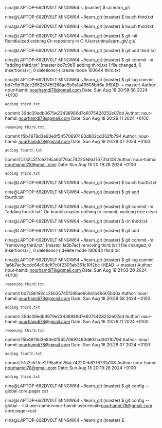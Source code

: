 nina@LAPTOP-662DV0LT MINGW64 ~ (master)
$ cd learn_git

nina@LAPTOP-662DV0LT MINGW64 ~/learn_git (master)
$ touch third.txt

nina@LAPTOP-662DV0LT MINGW64 ~/learn_git (master)
$ touch third.txt

nina@LAPTOP-662DV0LT MINGW64 ~/learn_git (master)
$ git init
Reinitialized existing Git repository in C:/Users/nina/learn_git/.git/

nina@LAPTOP-662DV0LT MINGW64 ~/learn_git (master)
$ git add third.txt

nina@LAPTOP-662DV0LT MINGW64 ~/learn_git (master)
$ git commit -m "adding third.txt"
[master bd7c9b1] adding third.txt
 1 file changed, 0 insertions(+), 0 deletions(-)
 create mode 100644 third.txt

nina@LAPTOP-662DV0LT MINGW64 ~/learn_git (master)
$ git log
commit bd7c9b192cc26625745f268ae9b9a1a49605bd6a (HEAD -> master)
Author: nour-hamdi <nourhamdi78@gmail.com>
Date:   Sun Aug 18 20:58:58 2024 +0100

    adding third.txt

commit 39dc09edb3679e23438986d7e6075428252e07dd
Author: nour-hamdi <nourhamdi78@gmail.com>
Date:   Sun Aug 18 20:29:11 2024 +0100

    removing third.txt

commit f5b4978d3e93e0f54570697493d802cd362fb794
Author: nour-hamdi <nourhamdi78@gmail.com>
Date:   Sun Aug 18 20:28:07 2024 +0100

    adding fourth.txt

commit 51a2c5f7ce2195a6bf76ac74220eb6216731a108
Author: nour-hamdi <nourhamdi78@gmail.com>
Date:   Sun Aug 18 20:19:28 2024 +0100

    adding third.txt

nina@LAPTOP-662DV0LT MINGW64 ~/learn_git (master)
$ touch fourth.txt

nina@LAPTOP-662DV0LT MINGW64 ~/learn_git (master)
$ git add fourth.txt

nina@LAPTOP-662DV0LT MINGW64 ~/learn_git (master)
$ git commit -m "adding fourth.txt"
On branch master
nothing to commit, working tree clean

nina@LAPTOP-662DV0LT MINGW64 ~/learn_git (master)
$ rm third.txt

nina@LAPTOP-662DV0LT MINGW64 ~/learn_git (master)
$ git add .

nina@LAPTOP-662DV0LT MINGW64 ~/learn_git (master)
$ git commit -m "removing third.txt"
[master 1a6b7ac] removing third.txt
 1 file changed, 0 insertions(+), 0 deletions(-)
 delete mode 100644 third.txt

nina@LAPTOP-662DV0LT MINGW64 ~/learn_git (master)
$ git log
commit 1a6b7ac9ecdc64c9dcff7c0f2305ab361c10f2bc (HEAD -> master)
Author: nour-hamdi <nourhamdi78@gmail.com>
Date:   Sun Aug 18 21:03:20 2024 +0100

    removing third.txt

commit bd7c9b192cc26625745f268ae9b9a1a49605bd6a
Author: nour-hamdi <nourhamdi78@gmail.com>
Date:   Sun Aug 18 20:58:58 2024 +0100

    adding third.txt

commit 39dc09edb3679e23438986d7e6075428252e07dd
Author: nour-hamdi <nourhamdi78@gmail.com>
Date:   Sun Aug 18 20:29:11 2024 +0100

    removing third.txt

commit f5b4978d3e93e0f54570697493d802cd362fb794
Author: nour-hamdi <nourhamdi78@gmail.com>
Date:   Sun Aug 18 20:28:07 2024 +0100

    adding fourth.txt

commit 51a2c5f7ce2195a6bf76ac74220eb6216731a108
Author: nour-hamdi <nourhamdi78@gmail.com>
Date:   Sun Aug 18 20:19:28 2024 +0100

    adding third.txt

nina@LAPTOP-662DV0LT MINGW64 ~/learn_git (master)
$ git config --global core.pager cat

nina@LAPTOP-662DV0LT MINGW64 ~/learn_git (master)
$ git config --global --list
user.name=nour-hamdi
user.email=nourhamdi78@gmail.com
core.pager=cat

nina@LAPTOP-662DV0LT MINGW64 ~/learn_git (master)
$
